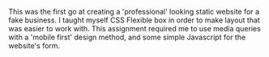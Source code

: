 This was the first go at creating a 'professional' looking static website for a fake business.  I taught myself CSS Flexible box in order to make layout that was easier to work with.  This assignment required me to use media queries with a 'mobile first' design method, and some simple Javascript for the website's form.
